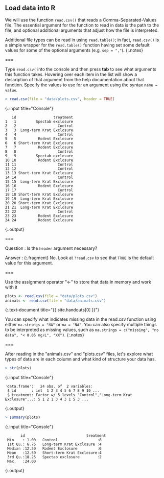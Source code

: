 ---
---

## Load data into R

We will use the function `read.csv()` that reads a Comma-Separated-Values file.
The essential argument for the function to read in data is the path to the file,
and optional additional arguments that adjust how the file is interpreted.

Additional file types can be read in using `read.table()`; in fact, `read.csv()`
is a simple wrapper for the `read.table()` function having set some default
values for some of the optional arguments (e.g. `sep = ","`).
{:.notes}

===

Type `read.csv(` into the console and then press **tab** to see what arguments
this function takes. Hovering over each item in the list will show a description
of that argument from the help documentation about that function. Specify the
values to use for an argument using the syntax `name = value`.



~~~r
> read.csv(file = "data/plots.csv", header = TRUE)
~~~
{:.input title="Console"}


~~~
   id                 treatment
1   1         Spectab exclosure
2   2                   Control
3   3  Long-term Krat Exclosure
4   4                   Control
5   5          Rodent Exclosure
6   6 Short-term Krat Exclosure
7   7          Rodent Exclosure
8   8                   Control
9   9         Spectab exclosure
10 10          Rodent Exclosure
11 11                   Control
12 12                   Control
13 13 Short-term Krat Exclosure
14 14                   Control
15 15  Long-term Krat Exclosure
16 16          Rodent Exclosure
17 17                   Control
18 18 Short-term Krat Exclosure
19 19  Long-term Krat Exclosure
20 20 Short-term Krat Exclosure
21 21  Long-term Krat Exclosure
22 22                   Control
23 23          Rodent Exclosure
24 24          Rodent Exclosure
~~~
{:.output}


===

Question
: Is the `header` argument necessary?

Answer
: {:.fragment} No. Look at `?read.csv` to see that `TRUE` is the default value for this argument.

===

Use the assignment operator "<-" to store that data in memory and work with it



~~~r
plots <- read.csv(file = "data/plots.csv")
animals <- read.csv(file = "data/animals.csv")
~~~
{:.text-document title="{{ site.handouts[0] }}"}


You can specify what indicates missing data in the read.csv function using
either `na.strings = "NA"` or `na = "NA"`. You can also specify multiple things
to be interpreted as missing values, such as `na.strings = c("missing", "no
data", "< 0.05 mg/L", "XX")`.
{:.notes}

===

After reading in the "animals.csv" and "plots.csv" files, let's explore what
types of data are in each column and what kind of structure your data has.



~~~r
> str(plots)
~~~
{:.input title="Console"}


~~~
'data.frame':	24 obs. of  2 variables:
 $ id       : int  1 2 3 4 5 6 7 8 9 10 ...
 $ treatment: Factor w/ 5 levels "Control","Long-term Krat Exclosure",..: 5 1 2 1 3 4 3 1 5 3 ...
~~~
{:.output}




~~~r
> summary(plots)
~~~
{:.input title="Console"}


~~~
       id                            treatment
 Min.   : 1.00   Control                  :8  
 1st Qu.: 6.75   Long-term Krat Exclosure :4  
 Median :12.50   Rodent Exclosure         :6  
 Mean   :12.50   Short-term Krat Exclosure:4  
 3rd Qu.:18.25   Spectab exclosure        :2  
 Max.   :24.00                                
~~~
{:.output}

